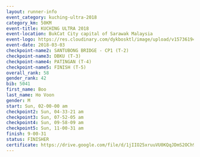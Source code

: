 ```yaml
--- 
layout: runner-info 
event_category: kuching-ultra-2018 
category_km: 50KM 
event-title: KUCHING ULTRA 2018 
event-location: BukCat City capital of Sarawak Malaysia 
event-logo: https://res.cloudinary.com/dykbosktl/image/upload/v1573619473/Logo/kuching-ultra-2018-logo_tlpvm5.png 
event-date: 2018-03-03 
checkpoint-name2: SANTUBONG BRIDGE - CP1 (T-2) 
checkpoint-name3: DBKU (T-3) 
checkpoint-name4: PATINGAN (T-4) 
checkpoint-name5: FINISH (T-5) 
overall_rank: 58
gender_rank: 42
bib: 5041
first_name: Boo
last_name: Ho Voon
gender: M
start: Sun, 02-00-00 am
checkpoint2: Sun, 04-33-21 am
checkpoint3: Sun, 07-52-05 am
checkpoint4: Sun, 09-58-09 am
checkpoint5: Sun, 11-00-31 am
finish: 9-00-31
status: FINISHER
certificate: https://drive.google.com/file/d/1jIIO25xruuVU0KQqJDmS2OCh9E-1U71G/view?usp=sharing","CERTIFICATE")
--- 
```

